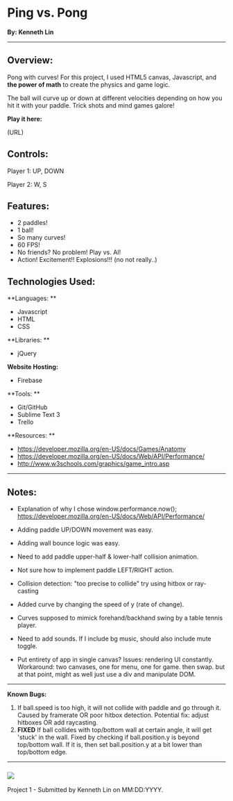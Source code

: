 # Ping vs. Pong
**By: Kenneth Lin**
***********************

## Overview: 

Pong with curves! For this project, I used HTML5 canvas, Javascript, and **the power of math** to create the physics and game logic.

The ball will curve up or down at different velocities depending on how you hit it with your paddle. Trick shots and mind games galore!

**Play it here:** 

(URL)

## Controls: 

Player 1: UP, DOWN

Player 2: W, S

## Features: 

* 2 paddles!
* 1 ball!
* So many curves!
* 60 FPS!
* No friends? No problem! Play vs. AI!
* Action! Excitement!! Explosions!!! (no not really..)

## Technologies Used: 

**Languages: ** 
* Javascript
* HTML
* CSS

**Libraries: **
* jQuery

**Website Hosting:** 
* Firebase

**Tools: ** 
* Git/GitHub
* Sublime Text 3
* Trello

**Resources: ** 
* https://developer.mozilla.org/en-US/docs/Games/Anatomy
* https://developer.mozilla.org/en-US/docs/Web/API/Performance/
* http://www.w3schools.com/graphics/game_intro.asp

*************************
## Notes: 

- Explanation of why I chose window.performance.now();  
https://developer.mozilla.org/en-US/docs/Web/API/Performance/

- Adding paddle UP/DOWN movement was easy.
- Adding wall bounce logic was easy.
- Need to add paddle upper-half & lower-half collision animation.
- Not sure how to implement paddle LEFT/RIGHT action.
- Collision detection: "too precise to collide" try using hitbox or ray-casting
- Added curve by changing the speed of y (rate of change).
- Curves supposed to mimick forehand/backhand swing by a table tennis player.
- Need to add sounds. If I include bg music, should also include mute toggle.
- Put entirety of app in single canvas? Issues: rendering UI constantly. Workaround: two canvases, one for menu, one for game. then swap. but at that point, might as well just use a div and manipulate DOM.

*************************
**Known Bugs:** 
1. If ball.speed is too high, it will not collide with paddle and go through it. Caused by framerate OR poor hitbox detection. Potential fix: adjust hitboxes OR add raycasting.
2. **FIXED** If ball collides with top/bottom wall at certain angle, it will get 'stuck' in the wall. Fixed by checking if ball.position.y is beyond top/bottom wall. If it is, then set ball.position.y at a bit lower than top/bottom edge.

***************************
### ![](https://ga-dash.s3.amazonaws.com/production/assets/logo-9f88ae6c9c3871690e33280fcf557f33.png) 

Project 1 - Submitted by Kenneth Lin on MM:DD:YYYY.
